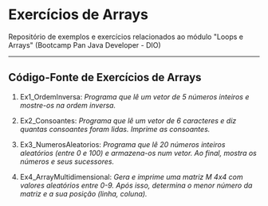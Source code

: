 # Exercícios de Arrays

Repositório de exemplos e exercícios relacionados ao módulo "Loops e Arrays" (Bootcamp Pan Java Developer - DIO)

---

## Código-Fonte de Exercícios de Arrays

1. Ex1_OrdemInversa: *Programa que lê um vetor de 5 números inteiros e mostre-os na ordem inversa.*

2. Ex2_Consoantes: *Programa que lê um vetor de 6 caracteres e diz quantas consoantes foram lidas. Imprime as consoantes.*

3. Ex3_NumerosAleatorios: *Programa que lê 20 números inteiros aleatórios (entre 0 e 100) e armazena-os num vetor. Ao final, mostra os números e seus sucessores.*

4. Ex4_ArrayMultidimensional: *Gera e imprime uma matriz M 4x4 com valores aleatórios entre 0-9. Após isso, determina o menor número da matriz e a sua posição (linha, coluna).*